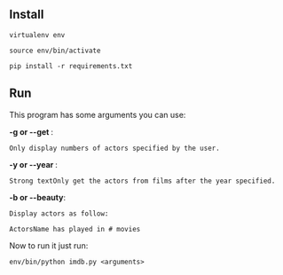 ## Install

``virtualenv env``

``source env/bin/activate``

``pip install -r requirements.txt``


## Run
This program has some arguments you can use:

**-g or --get <number>**:
	
	Only display numbers of actors specified by the user.

**-y or --year <year>**:

	Strong textOnly get the actors from films after the year specified.
 
**-b or --beauty**:

    Display actors as follow:
  
    ActorsName has played in # movies


Now to run it just run:

``env/bin/python imdb.py <arguments>``

